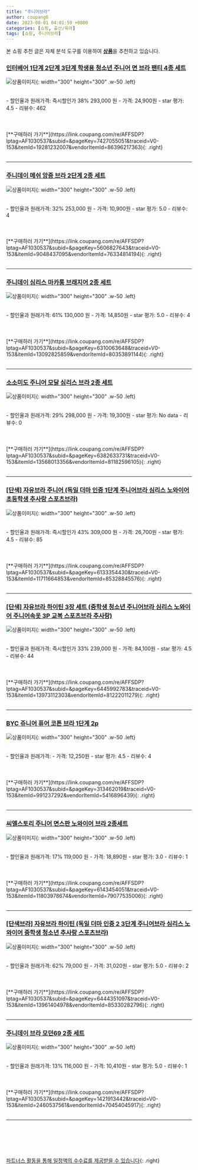 ```yaml
---
title: "주니어브라"
author: coupang6
date: 2023-08-01 04:01:59 +0800
categories: [쇼핑, 출산/육아]
tags: [쇼핑, 주니어브라]
---
```


본 쇼핑 추천 글은 자체 분석 도구를 이용하여 [**상품**](https://link.coupang.com/a/bao1ui)을 추천하고 있습니다.

### [인터베어 1단계 2단계 3단계 학생용 청소년 주니어 면 브라 팬티 4종 세트](https://link.coupang.com/re/AFFSDP?lptag=AF1030537&subid=&pageKey=7427055051&traceid=V0-153&itemId=19281232007&vendorItemId=86396217363)

![상품이미지](https://thumbnail7.coupangcdn.com/thumbnails/remote/230x230ex/image/vendor_inventory/28b0/96249ee4c4bf02e7eb7d331e1fbcee4fe473a96186bb10c920b387d6ebd8.jpg){: width="300" height="300" .w-50 .left}


<br>
- 할인율과 원래가격: 즉시할인가 38%  293,000   원
- 가격: 24,900원
- star 평가: 4.5
- 리뷰수: 462
<br>
<br>
<br>
<br>
[**구매하러 가기**](https://link.coupang.com/re/AFFSDP?lptag=AF1030537&subid=&pageKey=7427055051&traceid=V0-153&itemId=19281232007&vendorItemId=86396217363){: .right}
<br>
<br>

---

### [주니데이 메쉬 앙증 브라 2단계 2종 세트](https://link.coupang.com/re/AFFSDP?lptag=AF1030537&subid=&pageKey=5606827643&traceid=V0-153&itemId=9048437095&vendorItemId=76334814194)

![상품이미지](https://thumbnail8.coupangcdn.com/thumbnails/remote/230x230ex/image/retail/images/7193068373137088-6e933420-badf-46a6-9f05-38faa1498e9e.jpg){: width="300" height="300" .w-50 .left}


<br>
- 할인율과 원래가격: 32%  253,000   원
- 가격: 10,900원
- star 평가: 5.0
- 리뷰수: 4
<br>
<br>
<br>
<br>
[**구매하러 가기**](https://link.coupang.com/re/AFFSDP?lptag=AF1030537&subid=&pageKey=5606827643&traceid=V0-153&itemId=9048437095&vendorItemId=76334814194){: .right}
<br>
<br>

---

### [주니데이 심리스 마카롱 브래지어 2종 세트](https://link.coupang.com/re/AFFSDP?lptag=AF1030537&subid=&pageKey=6310063648&traceid=V0-153&itemId=13092825859&vendorItemId=80353891144)

![상품이미지](https://thumbnail8.coupangcdn.com/thumbnails/remote/230x230ex/image/rs_quotation_api/o1xvhlco/68dfa9e3233e4688aa3ac9e332d950f4.jpg){: width="300" height="300" .w-50 .left}


<br>
- 할인율과 원래가격: 61%  130,000   원
- 가격: 14,850원
- star 평가: 5.0
- 리뷰수: 4
<br>
<br>
<br>
<br>
[**구매하러 가기**](https://link.coupang.com/re/AFFSDP?lptag=AF1030537&subid=&pageKey=6310063648&traceid=V0-153&itemId=13092825859&vendorItemId=80353891144){: .right}
<br>
<br>

---

### [소소미도 주니어 모달 심리스 브라 2종 세트](https://link.coupang.com/re/AFFSDP?lptag=AF1030537&subid=&pageKey=6382633731&traceid=V0-153&itemId=13568013356&vendorItemId=81182596105)

![상품이미지](https://thumbnail7.coupangcdn.com/thumbnails/remote/230x230ex/image/retail/images/5480664320026591-b029c2fe-157b-440c-b52c-ba388aed2257.jpg){: width="300" height="300" .w-50 .left}


<br>
- 할인율과 원래가격: 29%  298,000   원
- 가격: 19,300원
- star 평가: No data
- 리뷰수: 0
<br>
<br>
<br>
<br>
[**구매하러 가기**](https://link.coupang.com/re/AFFSDP?lptag=AF1030537&subid=&pageKey=6382633731&traceid=V0-153&itemId=13568013356&vendorItemId=81182596105){: .right}
<br>
<br>

---

### [[단색] 자유브라 주니어 (독일 더마 인증 1단계 주니어브라 심리스 노와이어 초등학생 추사랑 스포츠브라)](https://link.coupang.com/re/AFFSDP?lptag=AF1030537&subid=&pageKey=6133354430&traceid=V0-153&itemId=11711664853&vendorItemId=85328845576)

![상품이미지](https://thumbnail6.coupangcdn.com/thumbnails/remote/230x230ex/image/vendor_inventory/e121/082bc0de25112eb7c820b7a926dc275241c3ecd5ad45dd5fc902648e3bb3.png){: width="300" height="300" .w-50 .left}


<br>
- 할인율과 원래가격: 즉시할인가 43%  309,000   원
- 가격: 26,700원
- star 평가: 4.5
- 리뷰수: 85
<br>
<br>
<br>
<br>
[**구매하러 가기**](https://link.coupang.com/re/AFFSDP?lptag=AF1030537&subid=&pageKey=6133354430&traceid=V0-153&itemId=11711664853&vendorItemId=85328845576){: .right}
<br>
<br>

---

### [[단색] 자유브라 하이틴 3장 세트 (중학생 청소년 주니어브라 심리스 노와이어 주니어속옷 3P 교복 스포츠브라 추사랑)](https://link.coupang.com/re/AFFSDP?lptag=AF1030537&subid=&pageKey=6445992783&traceid=V0-153&itemId=13973112303&vendorItemId=81222011279)

![상품이미지](https://thumbnail9.coupangcdn.com/thumbnails/remote/230x230ex/image/vendor_inventory/297f/036c129f1fc36a5a6ad05426666451a3d3e070806642b45f757c68fddcd5.png){: width="300" height="300" .w-50 .left}


<br>
- 할인율과 원래가격: 즉시할인가 33%  239,000   원
- 가격: 84,100원
- star 평가: 4.5
- 리뷰수: 44
<br>
<br>
<br>
<br>
[**구매하러 가기**](https://link.coupang.com/re/AFFSDP?lptag=AF1030537&subid=&pageKey=6445992783&traceid=V0-153&itemId=13973112303&vendorItemId=81222011279){: .right}
<br>
<br>

---

### [BYC 쥬니어 퓨어 코튼 브라 1단계 2p](https://link.coupang.com/re/AFFSDP?lptag=AF1030537&subid=&pageKey=313462019&traceid=V0-153&itemId=991237292&vendorItemId=5416896439)

![상품이미지](https://thumbnail6.coupangcdn.com/thumbnails/remote/230x230ex/image/retail/images/7550878580925-70c955ad-ed70-42d4-ba4a-63f7966fe132.jpg){: width="300" height="300" .w-50 .left}


<br>
- 할인율과 원래가격: 
- 가격: 12,250원
- star 평가: 4.5
- 리뷰수: 4
<br>
<br>
<br>
<br>
[**구매하러 가기**](https://link.coupang.com/re/AFFSDP?lptag=AF1030537&subid=&pageKey=313462019&traceid=V0-153&itemId=991237292&vendorItemId=5416896439){: .right}
<br>
<br>

---

### [씨엘스토리 주니어 면스판 노와이어 브라 2종세트](https://link.coupang.com/re/AFFSDP?lptag=AF1030537&subid=&pageKey=6143454051&traceid=V0-153&itemId=11803978674&vendorItemId=79077535006)

![상품이미지](https://thumbnail7.coupangcdn.com/thumbnails/remote/230x230ex/image/rs_quotation_api/gevvefq6/10c27b92eb774d2aa1e98fd27af571d7.jpg){: width="300" height="300" .w-50 .left}


<br>
- 할인율과 원래가격: 17%  119,000   원
- 가격: 18,890원
- star 평가: 3.0
- 리뷰수: 1
<br>
<br>
<br>
<br>
[**구매하러 가기**](https://link.coupang.com/re/AFFSDP?lptag=AF1030537&subid=&pageKey=6143454051&traceid=V0-153&itemId=11803978674&vendorItemId=79077535006){: .right}
<br>
<br>

---

### [[단색브라] 자유브라 하이틴 (독일 더마 인증 2 3단계 주니어브라 심리스 노와이어 중학생 청소년 추사랑 스포츠브라)](https://link.coupang.com/re/AFFSDP?lptag=AF1030537&subid=&pageKey=6444351097&traceid=V0-153&itemId=13961404978&vendorItemId=85330282796)

![상품이미지](https://thumbnail7.coupangcdn.com/thumbnails/remote/230x230ex/image/vendor_inventory/50c8/696a5969498491baf6957641b6a99d6d69402010db4797dd1c5c96caa667.jpg){: width="300" height="300" .w-50 .left}


<br>
- 할인율과 원래가격: 62%  79,000   원
- 가격: 31,020원
- star 평가: 5.0
- 리뷰수: 2
<br>
<br>
<br>
<br>
[**구매하러 가기**](https://link.coupang.com/re/AFFSDP?lptag=AF1030537&subid=&pageKey=6444351097&traceid=V0-153&itemId=13961404978&vendorItemId=85330282796){: .right}
<br>
<br>

---

### [주니데이 브라 모던69 2종 세트](https://link.coupang.com/re/AFFSDP?lptag=AF1030537&subid=&pageKey=1421913442&traceid=V0-153&itemId=2460537561&vendorItemId=70454045917)

![상품이미지](https://thumbnail9.coupangcdn.com/thumbnails/remote/230x230ex/image/retail/images/8661535244378070-a1db3cdc-98b3-4943-84cb-e102997c2584.jpg){: width="300" height="300" .w-50 .left}


<br>
- 할인율과 원래가격: 13%  116,000   원
- 가격: 10,410원
- star 평가: 5.0
- 리뷰수: 1
<br>
<br>
<br>
<br>
[**구매하러 가기**](https://link.coupang.com/re/AFFSDP?lptag=AF1030537&subid=&pageKey=1421913442&traceid=V0-153&itemId=2460537561&vendorItemId=70454045917){: .right}
<br>
<br>

---
<br><br><br><br><br> [파트너스 활동을 통해 일정액의 수수료를 제공받을 수 있습니다](https://link.coupang.com/a/bao1ui){: .right}